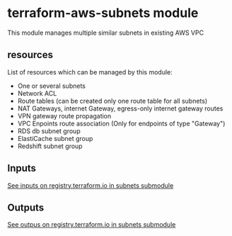 # terraform-aws-subnets module

This module manages multiple similar subnets in existing AWS VPC

## resources

List of resources which can be managed by this module:

- One or several subnets
- Network ACL
- Route tables (can be created only one route table for all subnets)
- NAT Gateways, internet Gateway, egress-only internet gateway routes
- VPN gateway route propagation
- VPC Enpoints route association (Only for endpoints of type "Gateway")
- RDS db subnet group
- ElastiCache subnet group
- Redshift subnet group

## Inputs

[See inputs on registry.terraform.io in subnets submodule](https://registry.terraform.io/modules/y-batsianouski/vpc/aws)

## Outputs

[See outpus on registry.terraform.io in subnets submodule](https://registry.terraform.io/modules/y-batsianouski/vpc/aws)
